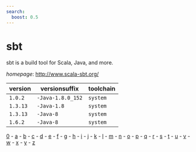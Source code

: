 ```yaml
---
search:
  boost: 0.5
---
```

# sbt

sbt is a build tool for Scala, Java, and more.

*homepage*: <http://www.scala-sbt.org/>

version | versionsuffix | toolchain
--------|---------------|----------
``1.0.2`` | ``-Java-1.8.0_152`` | ``system``
``1.3.13`` | ``-Java-1.8`` | ``system``
``1.3.13`` | ``-Java-8`` | ``system``
``1.6.2`` | ``-Java-8`` | ``system``

[0](../0/index.md) - [a](../a/index.md) - [b](../b/index.md) - [c](../c/index.md) - [d](../d/index.md) - [e](../e/index.md) - [f](../f/index.md) - [g](../g/index.md) - [h](../h/index.md) - [i](../i/index.md) - [j](../j/index.md) - [k](../k/index.md) - [l](../l/index.md) - [m](../m/index.md) - [n](../n/index.md) - [o](../o/index.md) - [p](../p/index.md) - [q](../q/index.md) - [r](../r/index.md) - [s](../s/index.md) - [t](../t/index.md) - [u](../u/index.md) - [v](../v/index.md) - [w](../w/index.md) - [x](../x/index.md) - [y](../y/index.md) - [z](../z/index.md)

